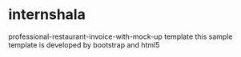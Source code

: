 # internshala
professional-restaurant-invoice-with-mock-up
template 
this sample template is developed by bootstrap and html5 

